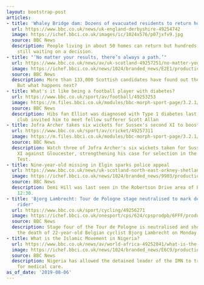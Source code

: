 ```yaml
---
layout: bootstrap-post
articles:
- title: 'Whaley Bridge dam: Dozens of evacuated residents to return home'
  url: https://www.bbc.co.uk/news/uk-england-derbyshire-49254742
  image: https://ichef.bbci.co.uk/images/ic/1024x576/p07jxfv9.jpg
  source: BBC News
  description: People living in about 50 homes can return but hundreds of others are
    still waiting on a decision.
- title: "‘No matter your results, there’s always a path.’"
  url: https://www.bbc.co.uk/news/av/uk-scotland-49257251/no-matter-your-results-there-s-always-a-path
  image: https://ichef.bbci.co.uk/news/1024/branded_news/E2E1/production/_108218085_p07jxnq5.jpg
  source: BBC News
  description: More than 133,000 Scottish candidates have found out their exam results.
    But what happens next?
- title: What's it like being a football player with diabetes?
  url: https://www.bbc.co.uk/sport/av/football/49253253
  image: https://m.files.bbci.co.uk/modules/bbc-morph-sport-page/3.2.1/images/bbc-sport-logo.png
  source: BBC News
  description: Hibs fan Elliot was diagnosed with Type 1 diabetes last year, so the
    club invited him to meet fellow sufferer Scott Allan
- title: Jofra Archer takes six wickets for Sussex's second XI to boost Ashes hope
  url: https://www.bbc.co.uk/sport/av/cricket/49257311
  image: https://m.files.bbci.co.uk/modules/bbc-morph-sport-page/3.2.1/images/bbc-sport-logo.png
  source: BBC News
  description: Watch three of Jofra Archer's six wickets taken for Sussex's second
    XI against Gloucester, strengthening his case for selection in the second Ashes
    Test.
- title: Nine-year-old missing in Elgin sparks police appeal
  url: https://www.bbc.co.uk/news/uk-scotland-north-east-orkney-shetland-49257321
  image: https://ichef.bbci.co.uk/news/1024/branded_news/9903/production/_108217193_robertson-drive-elgin.jpg
  source: BBC News
  description: Demi Hill was last seen in the Robertson Drive area of Elgin at about
    12:30.
- title: 'Bjorg Lambrecht: Tour de Pologne stage neutralised to mark death of Belgian
    rider'
  url: https://www.bbc.co.uk/sport/cycling/49256271
  image: https://ichef.bbci.co.uk/onesport/cps/624/cpsprodpb/6FFF/production/_108217682_gettyimages-1166429296.jpg
  source: BBC News
  description: Stage four of the Tour de Pologne is neutralised and shortened following
    the death of 22-year-old Belgian cyclist Bjorg Lambrecht on Monday.
- title: What is the Islamic Movement in Nigeria?
  url: https://www.bbc.co.uk/news/av/world-africa-49252841/what-is-the-islamic-movement-in-nigeria
  image: https://ichef.bbci.co.uk/news/1024/branded_news/E6C9/production/_108218095_p07jxlqx.jpg
  source: BBC News
  description: Nigeria has allowed the detained leader of the IMN to travel abroad
    for medical care.
as_of_date: '2019-08-06'
---
```


